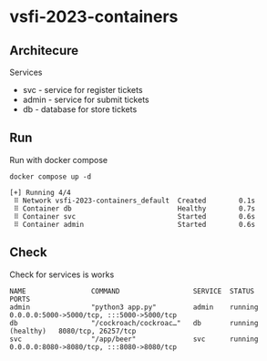 # vsfi-2023-containers
## Architecure
Services
* svc - service for register tickets
* admin - service for submit tickets
* db - database for store tickets

## Run 
Run with docker compose
```
docker compose up -d 

[+] Running 4/4
 ⠿ Network vsfi-2023-containers_default  Created        0.1s
 ⠿ Container db                          Healthy        0.7s
 ⠿ Container svc                         Started        0.6s
 ⠿ Container admin                       Started        0.6s
```

## Check
Check for services is works
```
NAME                COMMAND                  SERVICE  STATUS              PORTS
admin               "python3 app.py"         admin    running             0.0.0.0:5000->5000/tcp, :::5000->5000/tcp
db                  "/cockroach/cockroac…"   db       running (healthy)   8080/tcp, 26257/tcp
svc                 "/app/beer"              svc      running             0.0.0.0:8080->8080/tcp, :::8080->8080/tcp
```
